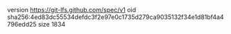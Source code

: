 version https://git-lfs.github.com/spec/v1
oid sha256:4ed83dc55534defdc3f2e97e0c1735d279ca9035132f34e1d81bf4a4796edd25
size 1834

